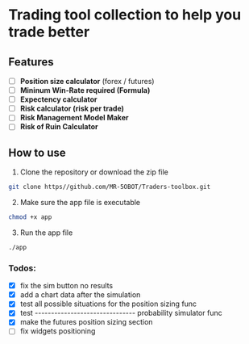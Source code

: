 # Trading tool collection to help you trade better

## Features

- [ ] **Position size calculator** (forex / futures)
- [ ] **Mininum Win-Rate required (Formula)**
- [ ] **Expectency calculator**
- [ ] **Risk calculator (risk per trade)**
- [ ] **Risk Management Model Maker**
- [ ] **Risk of Ruin Calculator**

## How to use

1. Clone the repository or download the zip file

```bash
git clone https//github.com/MR-5OBOT/Traders-toolbox.git
```

2. Make sure the app file is executable

```bash
chmod +x app
```

3. Run the app file

```bash
./app
```

### **Todos:**

- [x] fix the sim button no results
- [x] add a chart data after the simulation
- [x] test all possible situations for the position sizing func
- [x] test ------------------------------- probability simulator func
- [x] make the futures position sizing section
- [ ] fix widgets positioning
